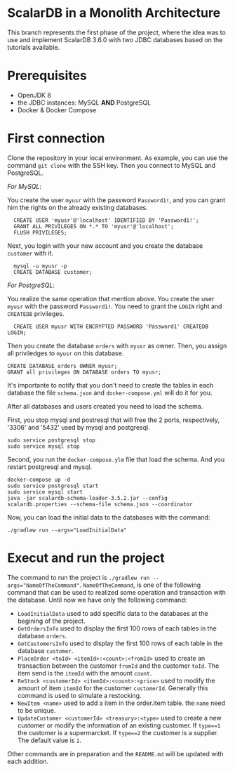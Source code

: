 # ScalarDB in a Monolith Architecture

This branch represents the first phase of the project, where the idea was to use and implement ScalarDB 3.6.0 with two JDBC databases based on the tutorials available.

# Prerequisites
- OpenJDK 8
- the JDBC instances: MySQL **AND** PostgreSQL
- Docker & Docker Compose

# First connection 
Clone the repository in your local environment. As example, you can use the command `git clone` with the SSH key. 
Then you connect to MySQL and PostgreSQL. 

*For MySQL*: 

  You create the user `myusr` with the password `Password1!`, and you can grant him the rights on the already existing databases. 
```
  CREATE USER 'myusr'@'localhost' IDENTIFIED BY 'Password1!';
  GRANT ALL PRIVILEGES ON *.* TO 'myusr'@'localhost';
  FLUSH PRIVILEGES;
```
  Next, you login with your new account and you create the database `customer` with it.
```
  mysql -u myusr -p
  CREATE DATABASE customer;
```
*For PostgreSQL*:

  You realize the same operation that mention above. You create the user `myusr` with the password `Password1!`. You need to grant the `LOGIN` right and `CREATEDB` privileges.
  ```
    CREATE USER myusr WITH ENCRYPTED PASSWORD 'Password1' CREATEDB LOGIN;
  ```
  Then you create the database `orders` with `myusr` as owner. Then, you assign all priviledges to `myusr` on this database.
  ```
  CREATE DATABASE orders OWNER myusr;
  GRANT all privileges ON DATABASE orders TO myusr;
  ```
 It's importante to notify that you don't need to create the tables in each database the file `schema.json` and `docker-compose.yml` will do it for you. 
 
 After all databases and users created you need to load the schema.
 
 First, you stop mysql and postresql that will free the 2 ports, respectively, '3306' and '5432' used by mysql and postgresql. 
 ```
 sudo service postgresql stop
 sudo service mysql stop
 ```
 Second, you run the `docker-compose.ylm` file that load the schema. And you restart postgresql and mysql.
 
 ```
 docker-compose up -d
 sudo service postgresql start
 sudo service mysql start
 java -jar scalardb-schema-loader-3.5.2.jar --config scalardb.properties --schema-file schema.json --coordinator
 ```
 Now, you can load the initial data to the databases with the command: 
 ```
 ./gradlew run --args="LoadInitialData"
 ```
 
 # Execut and run the project
 
 The command to run the project is `./gradlew run --args="NameOfTheCommand"`. `NameOfTheCommand`, is one of the following command that can be used to realized some operation and transaction with the database. Until now we have only the following command:
 - `LoadInitialData` used to add specific data to the databases at the begining of the project.
 - `GetOrdersInfo` used to display the first 100 rows of each tables in the database `orders`.
 - `GetCustomersInfo` used to display the first 100 rows of each table in the database `customer`.
 - `PlaceOrder <toId> <itemId>:<count>:<fromId>` used to create an transaction between the customer `fromId` and the customer `toId`. The item send is the `itemId` with the amount `count`. 
 - `ReStock <customerId> <itemId>:<count>:<price>` used to modify the amount of item `itemId` for the customer `customerId`. Generally this command is used to simulate a restocking.  
 - `NewItem <name>` used to add a item in the order.item table. the `name` need to be unique.
 - `UpdateCustomer <customerId> <treasury>:<type>` used to create a new customer or modify the information of an existing customer. If `type==1` the customer is a supermarcket. If `type==2` the customer is a supplier. The default value is `1`.  
 
 Other commands are in preparation and the `README.md` will be updated with each addition. 

